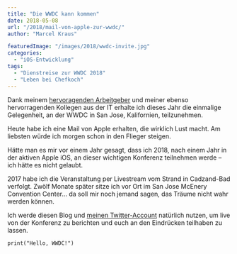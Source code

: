 ```yaml
---
title: "Die WWDC kann kommen"
date: 2018-05-08
url: "/2018/mail-von-apple-zur-wwdc/"
author: "Marcel Kraus"

featuredImage: "/images/2018/wwdc-invite.jpg"
categories:
  - "iOS-Entwicklung"
tags:
  - "Dienstreise zur WWDC 2018"
  - "Leben bei Chefkoch"
---
```


Dank meinem [hervoragenden Arbeitgeber](https://www.chefkoch.de) und meiner ebenso hervorragenden Kollegen aus der IT erhalte ich dieses Jahr die einmalige Gelegenheit, an der WWDC in San Jose, Kalifornien, teilzunehmen.

Heute habe ich eine Mail von Apple erhalten, die wirklich Lust macht. Am liebsten würde ich morgen schon in den Flieger steigen.

Hätte man es mir vor einem Jahr gesagt, dass ich 2018, nach einem Jahr in der aktiven Apple iOS, an dieser wichtigen Konferenz teilnehmen werde – ich hätte es nicht gelaubt.

<!--more-->

2017 habe ich die Veranstaltung per Livestream vom Strand in Cadzand-Bad verfolgt. Zwölf Monate später sitze ich vor Ort im San Jose McEnery Convention Center… da soll mir noch jemand sagen, das Träume nicht wahr werden können.

Ich werde diesen Blog und [meinen Twitter-Account](https://www.twitter.com/marcelkraus) natürlich nutzen, um live von der Konferenz zu berichten und euch an den Eindrücken teilhaben zu lassen.

```
print("Hello, WWDC!")
```
